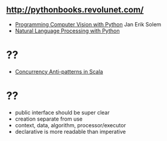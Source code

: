 http://pythonbooks.revolunet.com/
-----------------------------------

* [Programming Computer Vision with Python](http://programmingcomputervision.com/downloads/ProgrammingComputerVision_CCdraft.pdf) Jan Erik Solem
* [Natural Language Processing with Python](http://nltk.org/book/)


??
=====
* [Concurrency Anti-patterns in Scala](http://www.youtube.com/watch?v=dCEZDlH1ygo)



??
===
* public interface should be super clear
* creation separate from use
* context, data, algorithm, processor/executor
* declarative is more readable than imperative
